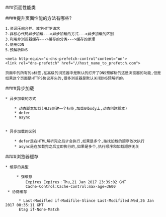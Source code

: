 ###页面性能类

####提升页面性能的方法有哪些?
    
    1.资源压缩合并、减少HTTP请求
    2.非核心代码异步加载--->异步加载的方式--->异步加载的区别
    3.利用非浏览器缓存--->缓存的分类--->缓存的原理
    4.使用CDN
    5.预解析DNS
    
    <meta http-equiv="x-dns-prefetch-control"content="on">
    <link rel="dns-prefetch" href="//host_name_to_prefetch.com">
    
    页面中的所有的a标签,在高级的浏览器中是默认的打开了DNS预解析的这是浏览器的功能,但是如果这个页面是HTTPS协议开头的,很多浏览器是默认关闭DNS预解析的。
    
    
####异步加载
    
    * 异步加载的方式
        
        * 动态脚本加载(用JS创建一个标签,加载到body上,动态创建脚本)
        * defer
        * async
        
        
    * 异步加载的区别
    
        * defer是在HTML解析完之后才会执行,如果是多个,按找加载的顺序依次执行
        * async是在加载完之后立即执行的,如果是多个,执行顺序和加载顺序无关
        
        
####浏览器缓存


    * 缓存的类型
        
         * 强缓存
             Expires Expires：Thu,21 Jan 2017 23:39:02 GMT
             Cache-Control:Cache-Control:max-age=3600
     * 协商缓存
         
          * Last-Modifled if-Modifile-Slince Last-Modifiled:Wed,26 Jan 2017 00:35:11 GMT
          Etag if-None-Match 
        
        